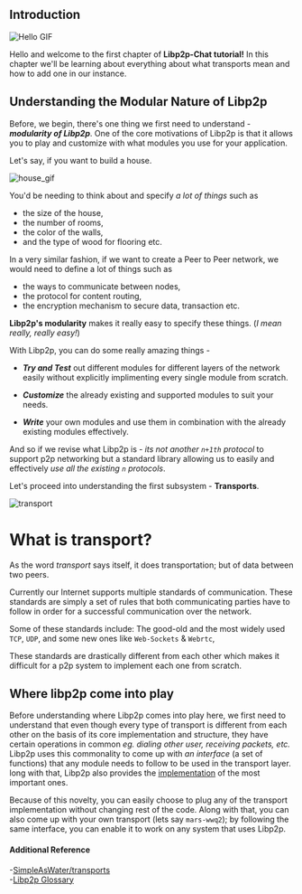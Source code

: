 ## Introduction

![Hello GIF](https://media.giphy.com/media/fTI9mBoWLef8k/giphy.gif)

Hello and welcome to the first chapter of **Libp2p-Chat tutorial!** In this chapter we'll be learning about everything about what transports mean and how to add one in our instance. 

## Understanding the Modular Nature of Libp2p

Before, we begin, there's one thing we first need to understand - ***modularity of Libp2p***. One of the core motivations of Libp2p is that it allows you to play and customize with what modules you use for your application. 

Let's say, if you want to build a house. 

![house_gif](https://media.giphy.com/media/xT8qB5POKfq8lGclkQ/giphy.gif)

You'd be needing to think about and specify *a lot of things* such as 
- the size of the house, 
- the number of rooms, 
- the color of the walls, 
- and the type of wood for flooring etc.

In a very similar fashion, if we want to create a Peer to Peer network, we would need to define a lot of things such as 
- the ways to communicate between nodes,
- the protocol for content routing,
- the encryption mechanism to secure data, transaction etc. 

**Libp2p's modularity** makes it really easy to specify these things. (_I mean really, really easy!_)

With Libp2p, you can do some really amazing things -
* ***Try and Test*** out different modules for different layers of the network easily without explicitly implimenting every single module from scratch.

* ***Customize*** the already existing and supported modules to suit your needs. 

* ***Write*** your own modules and use them in combination with the already existing modules effectively.

And so if we revise what Libp2p is - _its not another `n+1th` protocol_ to support p2p networking but a standard library allowing us to easily and effectively _use all the existing `n` protocols_.

Let's proceed into understanding the first subsystem - **Transports**.

![transport](https://media.giphy.com/media/SGn5JVUaufbCLiGEiH/giphy.gif)

What is transport?
==================
As the word *transport* says itself, it does transportation; but of data between two peers. 

Currently our Internet supports multiple standards of communication. These standards are simply a set of rules that both communicating parties have to follow in order for a successful communication over the network. 

Some of these standards include:
The good-old and the most widely used `TCP`, `UDP`, and some new ones like `Web-Sockets` & `Webrtc`, 

These standards are drastically different from each other which makes it difficult for a p2p system to implement each one from scratch. 

## Where libp2p come into play

Before understanding where Libp2p comes into play here, we first need to understand that even though every type of transport is different from each other on the basis of its core implementation and structure, they have certain operations in common *eg. dialing other user, receiving packets, etc.* Libp2p uses this commonality to come up with *an interface* (a set of functions) that any module needs to follow to be used in the transport layer. long with that, Libp2p also provides the [implementation](https://github.com/libp2p/js-libp2p/blob/9ccab40fc81f0667cacba461cdeb42edf3e16c98/doc/CONFIGURATION.md#transport) of the most important ones. 	

Because of this novelty, you can easily choose to plug any of the transport implementation without changing rest of the code. Along with that, you can also come up with your own transport (lets say `mars-wwq2`); by following the same interface, you can enable it to work on any system that uses Libp2p.

#### Additional Reference
-[SimpleAsWater/transports](https://simpleaswater.com/transport/)  
-[Libp2p Glossary](https://simpleaswater.com/libp2p-glossary/)